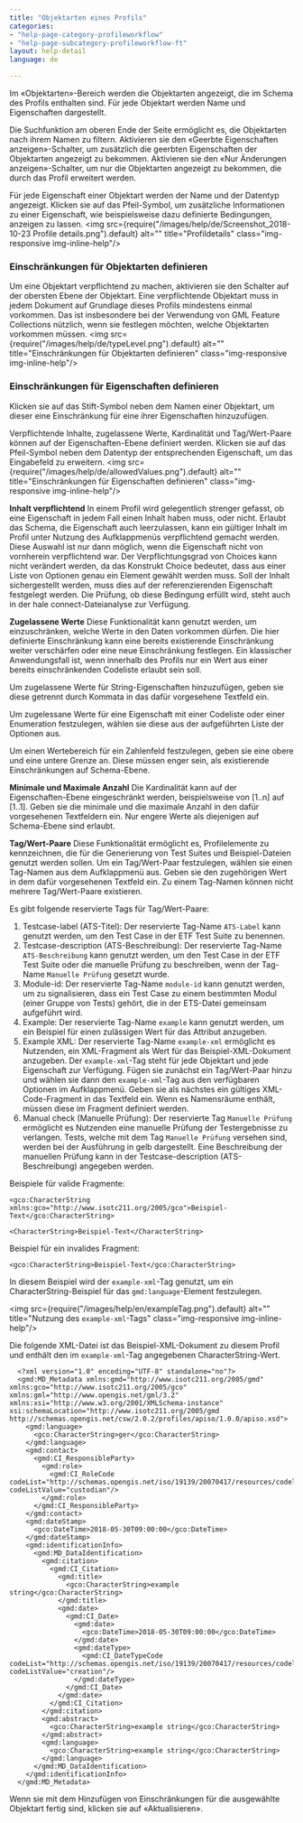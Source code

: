 ```yaml
---
title: "Objektarten eines Profils"
categories:
- "help-page-category-profileworkflow"
- "help-page-subcategory-profileworkflow-ft"
layout: help-detail
language: de

---
```


Im &laquo;Objektarten&raquo;-Bereich werden die Objektarten angezeigt, die im Schema des Profils enthalten sind. Für jede Objektart werden Name und Eigenschaften dargestellt.

Die Suchfunktion am oberen Ende der Seite ermöglicht es, die Objektarten nach ihrem Namen zu filtern. Aktivieren sie den &laquo;Geerbte Eigenschaften anzeigen&raquo;-Schalter, um zusätzlich die geerbten Eigenschaften der Objektarten angezeigt zu bekommen. Aktivieren sie den &laquo;Nur Änderungen anzeigen&raquo;-Schalter, um nur die Objektarten angezeigt zu bekommen, die durch das Profil erweitert werden.

Für jede Eigenschaft einer Objektart werden der Name und der Datentyp angezeigt. Klicken sie auf das Pfeil-Symbol, um zusätzliche Informationen zu einer Eigenschaft, wie beispielsweise dazu definierte Bedingungen, anzeigen zu lassen. 
<img src={require("/images/help/de/Screenshot_2018-10-23 Profile details.png").default} alt="" title="Profildetails" class="img-responsive img-inline-help"/>

### Einschränkungen für Objektarten definieren

Um eine Objektart verpflichtend zu machen, aktivieren sie den Schalter auf der obersten Ebene der Objektart. Eine verpflichtende Objektart muss in jedem Dokument auf Grundlage dieses Profils mindestens einmal vorkommen. Das ist insbesondere bei der Verwendung von GML Feature Collections nützlich, wenn sie festlegen möchten,  welche Objektarten vorkommen müssen.
<img src={require("/images/help/de/typeLevel.png").default} alt="" title="Einschränkungen für Objektarten definieren" class="img-responsive img-inline-help"/>

### Einschränkungen für Eigenschaften definieren

Klicken sie auf das Stift-Symbol neben dem Namen einer Objektart, um dieser eine Einschränkung für eine ihrer Eigenschaften hinzuzufügen.

Verpflichtende Inhalte, zugelassene Werte, Kardinalität und Tag/Wert-Paare können auf der Eigenschaften-Ebene definiert werden. Klicken sie auf das Pfeil-Symbol neben dem Datentyp der entsprechenden Eigenschaft, um das Eingabefeld zu erweitern.
<img src={require("/images/help/de/allowedValues.png").default} alt="" title="Einschränkungen für Eigenschaften definieren" class="img-responsive img-inline-help"/>

**Inhalt verpflichtend** In einem Profil wird gelegentlich strenger gefasst, ob eine Eigenschaft in jedem Fall einen Inhalt haben muss, oder nicht. Erlaubt das Schema, die Eigenschaft auch leerzulassen, kann ein gültiger Inhalt im Profil unter Nutzung des Aufklappmenüs verpflichtend gemacht werden. Diese Auswahl ist nur dann möglich, wenn die Eigenschaft nicht von vornherein verpflichtend war. Der Verpflichtungsgrad von Choices kann nicht verändert werden, da das Konstrukt Choice bedeutet, dass aus einer Liste von Optionen genau ein Element gewählt werden muss. Soll der Inhalt sichergestellt werden, muss dies auf der referenzierenden Eigenschaft festgelegt werden. Die Prüfung, ob diese Bedingung erfüllt wird, steht auch in der hale connect-Dateianalyse zur Verfügung.

**Zugelassene Werte** Diese Funktionalität kann genutzt werden, um einzuschränken, welche Werte in den Daten vorkommen dürfen. Die hier definierte Einschränkung kann eine bereits existierende Einschränkung weiter verschärfen oder eine neue Einschränkung festlegen. Ein klassischer Anwendungsfall ist, wenn innerhalb des Profils nur ein Wert aus einer bereits einschränkenden Codeliste erlaubt sein soll.

Um zugelassene Werte für String-Eigenschaften hinzuzufügen, geben sie diese getrennt durch Kommata in das dafür vorgesehene Textfeld ein.

Um zugelessane Werte für eine Eigenschaft mit einer Codeliste oder einer Enumeration festzulegen, wählen sie diese aus der aufgeführten Liste der Optionen aus. 

Um einen Wertebereich für ein Zahlenfeld festzulegen, geben sie eine obere und eine untere Grenze an. Diese müssen enger sein, als existierende Einschränkungen auf Schema-Ebene.

**Minimale und Maximale Anzahl** Die Kardinalität kann auf der Eigenschaften-Ebene eingeschränkt werden, beispielsweise von [1..n] auf [1..1]. Geben sie die minimale und die maximale Anzahl in den dafür vorgesehenen Textfeldern ein. Nur engere Werte als diejenigen auf Schema-Ebene sind erlaubt.

**Tag/Wert-Paare** Diese Funktionalität ermöglicht es, Profilelemente zu kennzeichnen, die für die Generierung von Test Suites und Beispiel-Dateien genutzt werden sollen. Um ein Tag/Wert-Paar festzulegen, wählen sie einen Tag-Namen aus dem Aufklappmenü aus. Geben sie den zugehörigen Wert in dem dafür vorgesehenen Textfeld ein. Zu einem Tag-Namen können nicht mehrere Tag/Wert-Paare existieren.

Es gibt folgende reservierte Tags für Tag/Wert-Paare:

1. Testcase-label (ATS-Titel): Der reservierte Tag-Name `ATS-Label` kann genutzt werden, um den Test Case in der ETF Test Suite zu benennen.
2. Testcase-description (ATS-Beschreibung): Der reservierte Tag-Name `ATS-Beschreibung` kann genutzt werden, um den Test Case in der ETF Test Suite oder  die manuelle Prüfung zu beschreiben, wenn der Tag-Name `Manuelle Prüfung` gesetzt wurde.
3. Module-id: Der reservierte Tag-Name `module-id` kann genutzt werden, um zu signalisieren, dass ein Test Case zu einem bestimmten Modul (einer Gruppe von Tests) gehört, die in der ETS-Datei gemeinsam aufgeführt wird.
4. Example: Der reservierte Tag-Name `example` kann genutzt werden, um ein Beispiel für einen zulässigen Wert für das Attribut anzugeben.
5. Example XML: Der reservierte Tag-Name `example-xml` ermöglicht es Nutzenden, ein XML-Fragment als Wert für das Beispiel-XML-Dokument anzugeben. Der `example-xml`-Tag steht für jede Objektart und jede Eigenschaft zur Verfügung. Fügen sie zunächst ein Tag/Wert-Paar hinzu und wählen sie dann den `example-xml`-Tag aus den verfügbaren Optionen im Aufklappmenü. Geben sie als nächstes ein gültiges XML-Code-Fragment in das Textfeld ein. Wenn es Namensräume enthält, müssen diese im Fragment definiert werden.
6. Manual check (Manuelle Prüfung): Der reservierte Tag `Manuelle Prüfung` ermöglicht es Nutzenden eine manuelle Prüfung der Testergebnisse zu verlangen. Tests, welche mit dem Tag `Manuelle Prüfung` versehen sind, werden bei der Ausführung in gelb dargestellt. Eine Beschreibung der manuellen Prüfung kann in der Testcase-description (ATS-Beschreibung) angegeben werden. 

Beispiele für valide Fragmente:

  `<gco:CharacterString xmlns:gco="http://www.isotc211.org/2005/gco">Beispiel-Text</gco:CharacterString>`

  `<CharacterString>Beispiel-Text</CharacterString>`

Beispiel für ein invalides Fragment:

  `<gco:CharacterString>Beispiel-Text</gco:CharacterString>`
  
In diesem Beispiel wird der `example-xml`-Tag genutzt, um ein CharacterString-Beispiel für das `gmd:language`-Element festzulegen.

  <img src={require("/images/help/en/exampleTag.png").default} alt="" title="Nutzung des `example-xml`-Tags" class="img-responsive img-inline-help"/>

Die folgende XML-Datei ist das Beispiel-XML-Dokument zu diesem Profil und enthält den im `example-xml`-Tag angegebenen CharacterString-Wert.

      <?xml version="1.0" encoding="UTF-8" standalone="no"?>
      <gmd:MD_Metadata xmlns:gmd="http://www.isotc211.org/2005/gmd" xmlns:gco="http://www.isotc211.org/2005/gco" xmlns:gml="http://www.opengis.net/gml/3.2" xmlns:xsi="http://www.w3.org/2001/XMLSchema-instance" xsi:schemaLocation="http://www.isotc211.org/2005/gmd http://schemas.opengis.net/csw/2.0.2/profiles/apiso/1.0.0/apiso.xsd">
        <gmd:language>
          <gco:CharacterString>ger</gco:CharacterString>
        </gmd:language>
        <gmd:contact>
          <gmd:CI_ResponsibleParty>
            <gmd:role>
              <gmd:CI_RoleCode codeList="http://schemas.opengis.net/iso/19139/20070417/resources/codelist/ML_gmxCodelists.xml#CI_RoleCode" codeListValue="custodian"/>
            </gmd:role>
          </gmd:CI_ResponsibleParty>
        </gmd:contact>
        <gmd:dateStamp>
          <gco:DateTime>2018-05-30T09:00:00</gco:DateTime>
        </gmd:dateStamp>
        <gmd:identificationInfo>
          <gmd:MD_DataIdentification>
            <gmd:citation>
              <gmd:CI_Citation>
                <gmd:title>
                  <gco:CharacterString>example string</gco:CharacterString>
                </gmd:title>
                <gmd:date>
                  <gmd:CI_Date>
                    <gmd:date>
                      <gco:DateTime>2018-05-30T09:00:00</gco:DateTime>
                    </gmd:date>
                    <gmd:dateType>
                      <gmd:CI_DateTypeCode codeList="http://schemas.opengis.net/iso/19139/20070417/resources/codelist/ML_gmxCodelists.xml#CI_DateTypeCode codeListValue="creation"/>
                    </gmd:dateType>
                  </gmd:CI_Date>
                </gmd:date>
              </gmd:CI_Citation>
            </gmd:citation>
            <gmd:abstract>
              <gco:CharacterString>example string</gco:CharacterString>
            </gmd:abstract>
            <gmd:language>
              <gco:CharacterString>example string</gco:CharacterString>
            </gmd:language>
          </gmd:MD_DataIdentification>
        </gmd:identificationInfo>
      </gmd:MD_Metadata>

Wenn sie mit dem Hinzufügen von Einschränkungen für die ausgewählte Objektart fertig sind, klicken sie auf &laquo;Aktualisieren&raquo;.